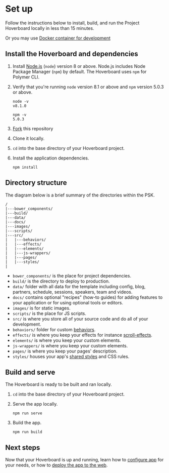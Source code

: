 # Set up

Follow the instructions below to install, build, and run the
Project Hoverboard locally in less than 15 minutes.

Or you may use [Docker container for development](docker.md)

## Install the Hoverboard and dependencies

1.  Install [Node.js](https://nodejs.org/) (`node`) version 8 or above.
    Node.js includes Node Package Manager (`npm`) by default. The Hoverboard
    uses `npm` for Polymer CLI.

1.  Verify that you're running `node` version 8.1 or above and `npm`
    version 5.0.3 or above.

        node -v
        v8.1.0

        npm -v
        5.0.3

1.  [Fork](https://github.com/gdg-x/hoverboard/fork) this repository

1.  Clone it locally.

1. `cd` into the base directory of your Hoverboard project.

1.  Install the application dependencies.

        npm install

## Directory structure

The diagram below is a brief summary of the directories within the PSK.

    /
    |---bower_components/
    |---build/
    |---data/
    |---docs/
    |---images/
    |---scripts/
    |---src/
    |   |---behaviors/
    |   |---effects/
    |   |---elements/
    |   |---js-wrappers/
    |   |---pages/
    |   |---styles/
    |

*   `bower_components/` is the place for project dependencies.
*   `build/` is the directory to deploy to production.
*   `data/` folder with all data for the template including config, blog, 
    partners, schedule, sessions, speakers, team and videos.
*   `docs/` contains optional "recipes" (how-to guides) for adding features
    to your application or for using optional tools or editors.
*   `images/` is for static images.
*   `scripts/` is the place for JS scripts.
*   `src/` is where you store all of your source code and do all of your
    development.
*   `behaviors/` folder for custom [behaviors][behaviors].
*   `effects/` is where you keep your effects for instance [scroll-effects][scroll-effects].
*   `elements/` is where you keep your custom elements.
*   `js-wrappers/` is where you keep your custom elements.
*   `pages/` is where you keep your pages' description.
*   `styles/` houses your app's [shared styles][shared styles] and CSS rules.


## Build and serve

The Hoverboard is ready to be built and ran locally.

1. `cd` into the base directory of your Hoverboard project.

1.  Serve the app locally.

        npm run serve

1.  Build the app.

        npm run build


## Next steps

Now that your Hoverboard is up and running, learn how to [configure 
app](configure-app.md) for your needs, or how to [deploy the app to the
web](deploy.md).

[shared styles]: https://www.polymer-project.org/1.0/docs/devguide/styling.html#style-modules
[behaviors]: https://www.polymer-project.org/1.0/docs/devguide/behaviors
[polymer-cli]: https://github.com/Polymer/polymer-cli 
[scroll-effects]: https://elements.polymer-project.org/elements/app-layout?active=Polymer.AppScrollEffectsBehavior
